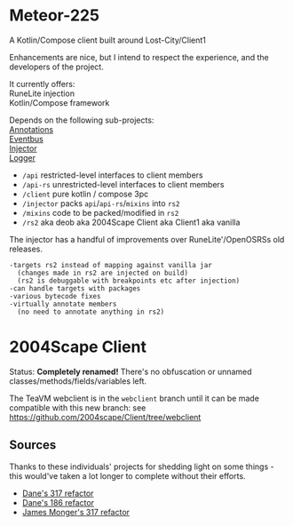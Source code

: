 # Meteor-225

A Kotlin/Compose client built around Lost-City/Client1  

Enhancements are nice, but I intend to respect the experience, and the developers of the project.  
    
It currently offers:  
RuneLite injection  
Kotlin/Compose framework  

Depends on the following sub-projects:  
[Annotations](https://www.github.com/zeruth/annotations)  
[Eventbus](https://www.github.com/zeruth/eventbus)  
[Injector](https://www.github.com/zeruth/injector)  
[Logger](https://www.github.com/zeruth/logger)  
  
* `/api` restricted-level interfaces to client members
* `/api-rs` unrestricted-level interfaces to client members
* `/client` pure kotlin / compose 3pc
* `/injector` packs `api`/`api-rs`/`mixins` into `rs2`
* `/mixins` code to be packed/modified in `rs2`
* `/rs2` aka deob aka 2004Scape Client aka Client1 aka vanilla

The injector has a handful of improvements over RuneLite'/OpenOSRSs old releases.
```
-targets rs2 instead of mapping against vanilla jar  
  (changes made in rs2 are injected on build)
  (rs2 is debuggable with breakpoints etc after injection)  
-can handle targets with packages  
-various bytecode fixes  
-virtually annotate members 
  (no need to annotate anything in rs2)  
```
  
# 2004Scape Client

Status: **Completely renamed!** There's no obfuscation or unnamed classes/methods/fields/variables left.

The TeaVM webclient is in the `webclient` branch until it can be made compatible with this new branch: see https://github.com/2004scape/Client/tree/webclient

## Sources

Thanks to these individuals' projects for shedding light on some things - this would've taken a lot longer to complete without their efforts.

* [Dane's 317 refactor](https://github.com/thedaneeffect/RuneScape-317)
* [Dane's 186 refactor](https://github.com/thedaneeffect/RuneScape-Beta-Public)
* [James Monger's 317 refactor](https://github.com/Jameskmonger/317refactor)
